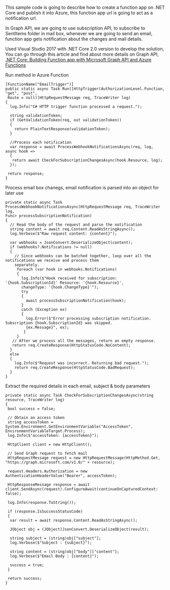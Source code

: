 This sample code is going to describe how to create a function app on .NET Core and publish it into Azure, this function app url is going to act as a notification url. 

In Graph API, we are going to use subscription API, to subscribe to SentItems folder in mail box, whenever we are going to send an email, function app gets notification about the changes and mail details.

Used Visual Studio 2017 with .NET Core 2.0 version to develop the solution, You can go through this article and find about more details on Graph API, <a href="https://social.technet.microsoft.com/wiki/contents/articles/51599.net-core-building-function-app-with-microsoft-graph-api-and-azure-functions.aspx">.NET  Core: Building Function app with Microsoft Graph API and Azure Functions</a>

Run method in Azure Function

```
[FunctionName("EmailTrigger")] 
public static async Task Run([HttpTrigger(AuthorizationLevel.Function, "get", "post", 
 Route = null)]HttpRequestMessage req, TraceWriter log) 
{ 
  log.Info("C# HTTP trigger function processed a request."); 
  
  string validationToken; 
  if (GetValidationToken(req, out validationToken)) 
  { 
    return PlainTextResponse(validationToken); 
  } 
  
  //Process each notification 
  var response = await ProcessWebhookNotificationsAsync(req, log, async hook => 
  { 
   return await CheckForSubscriptionChangesAsync(hook.Resource, log); 
  }); 
  
 return response; 
}
```
Process email box chanegs, email notification is parsed into an object for later use

```
private static async Task ProcessWebhookNotificationsAsync(HttpRequestMessage req, TraceWriter log,
Func> processSubscriptionNotification) 
{ 
  // Read the body of the request and parse the notification 
  string content = await req.Content.ReadAsStringAsync(); 
  log.Verbose($"Raw request content: {content}"); 
  
  var webhooks = JsonConvert.DeserializeObject(content); 
  if (webhooks?.Notifications != null) 
  { 
    // Since webhooks can be batched together, loop over all the notifications we receive and process them
    separately. 
     foreach (var hook in webhooks.Notifications) 
     { 
       log.Info($"Hook received for subscription: '{hook.SubscriptionId}' Resource: '{hook.Resource}', 
       changeType: '{hook.ChangeType}'"); 
       try 
       { 
         await processSubscriptionNotification(hook); 
       } 
       catch (Exception ex) 
       { 
         log.Error($"Error processing subscription notification. Subscription {hook.SubscriptionId} was skipped.
         {ex.Message}", ex); 
        } 
     } 
   // After we process all the messages, return an empty response. 
   return req.CreateResponse(HttpStatusCode.NoContent); 
  } 
  else 
  { 
    log.Info($"Request was incorrect. Returning bad request."); 
    return req.CreateResponse(HttpStatusCode.BadRequest); 
  } 
}
```

Extract the required details in each email, subject & body parameters

```
private static async Task CheckForSubscriptionChangesAsync(string resource, TraceWriter log) 
{ 
 bool success = false; 
  
 // Obtain an access token 
 string accessToken = System.Environment.GetEnvironmentVariable("AccessToken", EnvironmentVariableTarget.Process); 
 log.Info($"accessToken: {accessToken}"); 
  
 HttpClient client = new HttpClient(); 
  
 // Send Graph request to fetch mail 
 HttpRequestMessage request = new HttpRequestMessage(HttpMethod.Get, "https://graph.microsoft.com/v1.0/" + resource); 
  
 request.Headers.Authorization = new AuthenticationHeaderValue("Bearer", accessToken);  
  
 HttpResponseMessage response = await client.SendAsync(request).ConfigureAwait(continueOnCapturedContext: false);  
  
 log.Info(response.ToString()); 
  
 if (response.IsSuccessStatusCode) 
 { 
  var result = await response.Content.ReadAsStringAsync(); 
  
  JObject obj = (JObject)JsonConvert.DeserializeObject(result); 
  
  string subject = (string)obj["subject"]; 
  log.Verbose($"Subject : {subject}"); 
  
  string content = (string)obj["body"]["content"]; 
  log.Verbose($"Email Body : {content}"); 
  
  success = true; 
 } 
  
 return success; 
}
```
